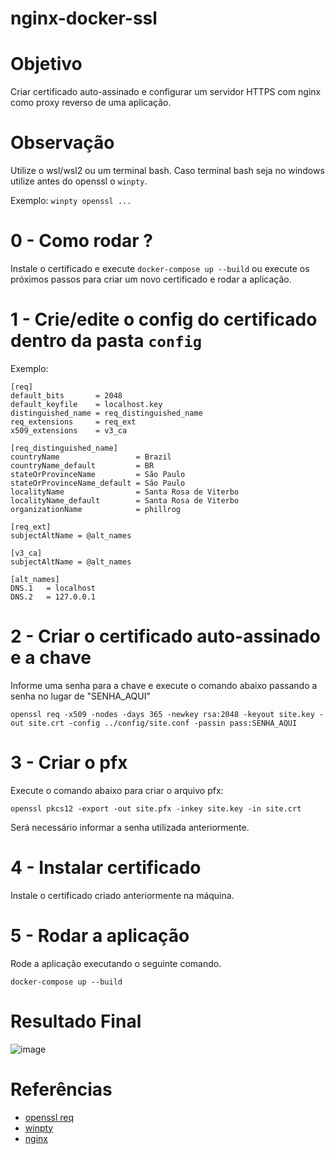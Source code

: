# nginx-docker-ssl

# Objetivo
Criar certificado auto-assinado e configurar um servidor HTTPS com nginx como proxy reverso de uma aplicação.

# Observação
Utilize o wsl/wsl2 ou um terminal bash. Caso terminal bash seja no windows utilize antes do openssl o ```winpty```. 

Exemplo: ```winpty openssl ...```

# 0 - Como rodar ?
Instale o certificado e execute ```docker-compose up --build``` ou execute os próximos passos para criar um novo certificado e rodar a aplicação.

# 1 - Crie/edite o config do certificado dentro da pasta ```config```
Exemplo:

```
[req]
default_bits       = 2048
default_keyfile    = localhost.key
distinguished_name = req_distinguished_name
req_extensions     = req_ext
x509_extensions    = v3_ca

[req_distinguished_name]
countryName                 = Brazil
countryName_default         = BR
stateOrProvinceName         = São Paulo
stateOrProvinceName_default = São Paulo
localityName                = Santa Rosa de Viterbo
localityName_default        = Santa Rosa de Viterbo
organizationName            = phillrog

[req_ext]
subjectAltName = @alt_names

[v3_ca]
subjectAltName = @alt_names

[alt_names]
DNS.1   = localhost
DNS.2   = 127.0.0.1
```


# 2 - Criar o certificado auto-assinado e a chave
Informe uma senha para a chave e execute o comando abaixo passando a senha no lugar de "SENHA_AQUI"

```openssl req -x509 -nodes -days 365 -newkey rsa:2048 -keyout site.key -out site.crt -config ../config/site.conf -passin pass:SENHA_AQUI```

# 3 - Criar o pfx
Execute o comando abaixo para criar o arquivo pfx:

```openssl pkcs12 -export -out site.pfx -inkey site.key -in site.crt```

Será necessário informar a senha utilizada anteriormente.

# 4 - Instalar certificado
Instale o certificado criado anteriormente na máquina.

# 5 - Rodar a aplicação
Rode a aplicação executando o seguinte comando.

```docker-compose up --build```

# Resultado Final

![image](https://user-images.githubusercontent.com/8622005/178603561-db15c314-cd25-4912-91c5-44c77b091565.png)


# Referências

* [openssl req](https://www.openssl.org/docs/man1.0.2/man1/openssl-req.html)
* [winpty](https://stackoverflow.com/questions/34156938/openssl-hangs-during-pkcs12-export-with-loading-screen-into-random-state)
* [nginx](https://docs.nginx.com/nginx/admin-guide/security-controls/terminating-ssl-http/)
